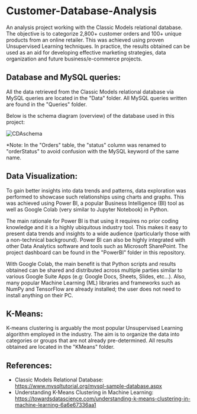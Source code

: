 # Customer-Database-Analysis

An analysis project working with the Classic Models relational database. The objective is to categorize 2,800+ customer orders and 100+ unique products from an online retailer. This was achieved using proven Unsupervised Learning techniques. In practice, the results obtained can be used as an aid for developing effective marketing strategies, data organization and future business/e-commerce projects.

## Database and MySQL queries:

All the data retrieved from the Classic Models relational database via MySQL queries are located in the "Data" folder. All MySQL queries written are found in the "Queries" folder.

Below is the schema diagram (overview) of the database used in this project:

![CDAschema](https://user-images.githubusercontent.com/59748085/224730725-a159e10c-604a-428b-80ed-6531ac4e6fe1.JPG)

*Note: In the "Orders" table, the "status" column was renamed to "orderStatus" to avoid confusion with the MySQL keyword of the same name.

## Data Visualization:

To gain better insights into data trends and patterns, data exploration was performed to showcase such relationships using charts and graphs. This was achieved using Power BI, a popular Business Intelligence (BI) tool as well as Google Colab (very similar to Jupyter Notebook) in Python.

The main rationale for Power BI is that using it requires no prior coding knowledge and it is a highly ubiquitous industry tool. This makes it easy to present data trends and insights to a wide audience (particularly those with a non-technical background). Power BI can also be highly integrated with other Data Analytics software and tools such as Microsoft SharePoint. The project dashboard can be found in the "PowerBI" folder in this repository.

With Google Colab, the main benefit is that Python scripts and results obtained can be shared and distributed across multiple parties similar to various Google Suite Apps (e.g: Google Docs, Sheets, Slides, etc...). Also, many popular Machine Learning (ML) libraries and frameworks such as NumPy and TensorFlow are already installed; the user does not need to install anything on their PC.

## K-Means:

K-means clustering is arguably the most popular Unsupervised Learning algorithm employed in the industry. The aim is to organize the data into categories or groups that are not already pre-determined. All results obtained are located in the "KMeans" folder.

## References:

- Classic Models Relational Database: https://www.mysqltutorial.org/mysql-sample-database.aspx
- Understanding K-Means Clustering in Machine Learning: https://towardsdatascience.com/understanding-k-means-clustering-in-machine-learning-6a6e67336aa1

